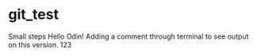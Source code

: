 # git_test
Small steps 
Hello Odin! 
Adding a comment through terminal to see output on this version.
123